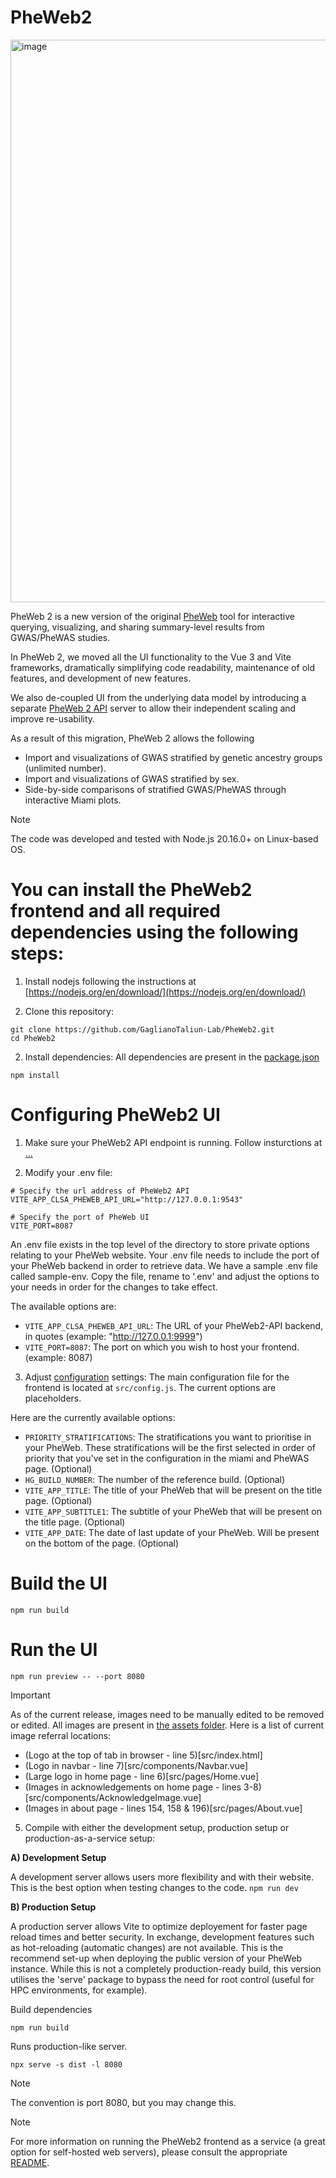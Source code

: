 # PheWeb2

<img width="1600" height="900" alt="image" src="https://github.com/user-attachments/assets/3f823732-523a-4659-8173-f4bd42e80a7a" />


PheWeb 2 is a new version of the original [PheWeb](https://github.com/statgen/pheweb) tool for interactive querying, visualizing, and sharing summary-level results from GWAS/PheWAS studies.

In PheWeb 2, we moved all the UI functionality to the Vue 3 and Vite frameworks, dramatically simplifying code readability, maintenance of old features, and development of new features. 

We also de-coupled UI from the underlying data model by introducing a separate [PheWeb 2 API](https://github.com/GaglianoTaliun-Lab/PheWeb2-API) server to allow their independent scaling and improve re-usability.

As a result of this migration, PheWeb 2 allows the following
- Import and visualizations of GWAS stratified by genetic ancestry groups (unlimited number).
- Import and visualizations of GWAS stratified by sex.
- Side-by-side comparisons of stratified GWAS/PheWAS through interactive Miami plots.

> [!NOTE]
> The code was developed and tested with Node.js 20.16.0+ on Linux-based OS.


# You can install the PheWeb2 frontend and all required dependencies using the following steps:

1. Install nodejs following the instructions at [https://nodejs.org/en/download/](https://nodejs.org/en/download/)

1. Clone this repository:
```
git clone https://github.com/GaglianoTaliun-Lab/PheWeb2.git
cd PheWeb2
```
 
2. Install dependencies:
All dependencies are present in the [package.json](package.json)

```
npm install
```

# Configuring PheWeb2 UI
1. Make sure your PheWeb2 API endpoint is running. Follow insturctions at [...](...)
 
2. Modify your .env file:
```
# Specify the url address of PheWeb2 API
VITE_APP_CLSA_PHEWEB_API_URL="http://127.0.0.1:9543"

# Specify the port of PheWeb UI
VITE_PORT=8087
```

An .env file exists in the top level of the directory to store private options relating to your PheWeb website. Your .env file needs to include the port of your PheWeb backend in order to retrieve data.
We have a sample .env file called sample-env. Copy the file, rename to '.env' and adjust the options to your needs in order for the changes to take effect.

The available options are:
 - `VITE_APP_CLSA_PHEWEB_API_URL`: The URL of your PheWeb2-API backend, in quotes (example: "http://127.0.0.1:9999")
 - `VITE_PORT=8087`: The port on which you wish to host your frontend. (example: 8087)
 
3. Adjust [configuration](src/config.js) settings:
The main configuration file for the frontend is located at `src/config.js`. The current options are placeholders.

Here are the currently available options:
- `PRIORITY_STRATIFICATIONS`: The stratifications you want to prioritise in your PheWeb. These stratifications will be the first selected in order of priority that you've set in the configuration in the miami and PheWAS page. (Optional)
- `HG_BUILD_NUMBER`: The number of the reference build. (Optional)
- `VITE_APP_TITLE`: The title of your PheWeb that will be present on the title page. (Optional)
- `VITE_APP_SUBTITLE1`: The subtitle of your PheWeb that will be present on the title page. (Optional)
- `VITE_APP_DATE`: The date of last update of your PheWeb. Will be present on the bottom of the page. (Optional)

# Build the UI
```
npm run build
```

# Run the UI
```
npm run preview -- --port 8080
```

> [!IMPORTANT]
> As of the current release, images need to be manually edited to be removed or edited. 
> All images are present in [the assets folder](src/assets).
> Here is a list of current image referral locations:
> - (Logo at the top of tab in browser - line 5)[src/index.html]
> - (Logo in navbar - line 7)[src/components/Navbar.vue]
> - (Large logo in home page - line 6)[src/pages/Home.vue]
> - (Images in acknowledgements on home page - lines 3-8)[src/components/AcknowledgeImage.vue]
> - (Images in about page - lines 154, 158 & 196)[src/pages/About.vue]
 
5. Compile with either the development setup, production setup or production-as-a-service setup:

**A) Development Setup**

A development server allows users more flexibility and with their website. This is the best option when testing changes to the code.
`npm run dev`

**B) Production Setup**

A production server allows Vite to optimize deployement for faster page reload times and better security. In exchange, development features such as hot-reloading (automatic changes) are not available. This is the recommend set-up when deploying the public version of your PheWeb instance.
While this is not a completely production-ready build, this version utilises the 'serve' package to bypass the need for root control (useful for HPC environments, for example).

Build dependencies
```
npm run build
```

Runs production-like server. 

```
npx serve -s dist -l 8080
```
> [!NOTE]
> The convention is port 8080, but you may change this.

 

> [!NOTE]
> For more information on running the PheWeb2 frontend as a service (a great option for self-hosted web servers), please consult the appropriate [README](service/README.md).
